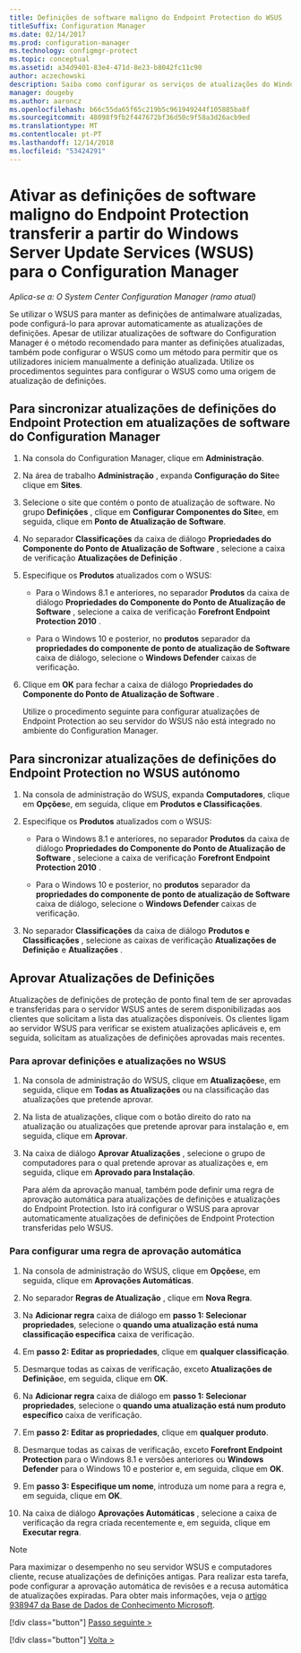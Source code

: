 ```yaml
---
title: Definições de software maligno do Endpoint Protection do WSUS
titleSuffix: Configuration Manager
ms.date: 02/14/2017
ms.prod: configuration-manager
ms.technology: configmgr-protect
ms.topic: conceptual
ms.assetid: a34d9401-83e4-471d-8e23-b8042fc11c90
author: aczechowski
description: Saiba como configurar os serviços de atualizações do Windows Server para aprovar automaticamente atualizações de definições.
manager: dougeby
ms.author: aaroncz
ms.openlocfilehash: b66c55da65f65c219b5c961949244f105885ba8f
ms.sourcegitcommit: 48098f9fb2f447672bf36d50c9f58a3d26acb9ed
ms.translationtype: MT
ms.contentlocale: pt-PT
ms.lasthandoff: 12/14/2018
ms.locfileid: "53424291"
---
```

# <a name="enable-endpoint-protection-malware-definitions-to-download-from-windows-server-update-services-wsus-for-configuration-manager"></a>Ativar as definições de software maligno do Endpoint Protection transferir a partir do Windows Server Update Services (WSUS) para o Configuration Manager

*Aplica-se a: O System Center Configuration Manager (ramo atual)*

 Se utilizar o WSUS para manter as definições de antimalware atualizadas, pode configurá-lo para aprovar automaticamente as atualizações de definições. Apesar de utilizar atualizações de software do Configuration Manager é o método recomendado para manter as definições atualizadas, também pode configurar o WSUS como um método para permitir que os utilizadores iniciem manualmente a definição atualizada. Utilize os procedimentos seguintes para configurar o WSUS como uma origem de atualização de definições.

## <a name="to-synchronize-endpoint-protection-definition-updates-in-configuration-manager-software-updates"></a>Para sincronizar atualizações de definições do Endpoint Protection em atualizações de software do Configuration Manager

1. Na consola do Configuration Manager, clique em **Administração**.

2. Na área de trabalho **Administração** , expanda **Configuração do Site**e clique em **Sites**.

3. Selecione o site que contém o ponto de atualização de software. No grupo **Definições** , clique em **Configurar Componentes do Site**e, em seguida, clique em **Ponto de Atualização de Software**.

4. No separador **Classificações** da caixa de diálogo **Propriedades do Componente do Ponto de Atualização de Software** , selecione a caixa de verificação **Atualizações de Definição** .

5. Especifique os **Produtos** atualizados com o WSUS:

   -   Para o Windows 8.1 e anteriores, no separador **Produtos** da caixa de diálogo **Propriedades do Componente do Ponto de Atualização de Software** , selecione a caixa de verificação **Forefront Endpoint Protection 2010** .

   -   Para o Windows 10 e posterior, no **produtos** separador da **propriedades do componente de ponto de atualização de Software** caixa de diálogo, selecione o **Windows Defender** caixas de verificação.

6. Clique em **OK** para fechar a caixa de diálogo **Propriedades do Componente do Ponto de Atualização de Software** .

   Utilize o procedimento seguinte para configurar atualizações de Endpoint Protection ao seu servidor do WSUS não está integrado no ambiente do Configuration Manager.

## <a name="to-synchronize-endpoint-protection-definition-updates-in-standalone-wsus"></a>Para sincronizar atualizações de definições do Endpoint Protection no WSUS autónomo

1.  Na consola de administração do WSUS, expanda **Computadores**, clique em **Opções**e, em seguida, clique em **Produtos e Classificações**.

2.  Especifique os **Produtos** atualizados com o WSUS:

    -   Para o Windows 8.1 e anteriores, no separador **Produtos** da caixa de diálogo **Propriedades do Componente do Ponto de Atualização de Software** , selecione a caixa de verificação **Forefront Endpoint Protection 2010** .

    -   Para o Windows 10 e posterior, no **produtos** separador da **propriedades do componente de ponto de atualização de Software** caixa de diálogo, selecione o **Windows Defender** caixas de verificação.

3.  No separador **Classificações** da caixa de diálogo **Produtos e Classificações** , selecione as caixas de verificação **Atualizações de Definição** e **Atualizações** .

## <a name="approving-definition-updates"></a>Aprovar Atualizações de Definições
 Atualizações de definições de proteção de ponto final tem de ser aprovadas e transferidas para o servidor WSUS antes de serem disponibilizadas aos clientes que solicitam a lista das atualizações disponíveis. Os clientes ligam ao servidor WSUS para verificar se existem atualizações aplicáveis e, em seguida, solicitam as atualizações de definições aprovadas mais recentes.

### <a name="to-approve-definitions-and-updates-in-wsus"></a>Para aprovar definições e atualizações no WSUS

1. Na consola de administração do WSUS, clique em **Atualizações**e, em seguida, clique em **Todas as Atualizações** ou na classificação das atualizações que pretende aprovar.

2. Na lista de atualizações, clique com o botão direito do rato na atualização ou atualizações que pretende aprovar para instalação e, em seguida, clique em **Aprovar**.

3. Na caixa de diálogo **Aprovar Atualizações** , selecione o grupo de computadores para o qual pretende aprovar as atualizações e, em seguida, clique em **Aprovado para Instalação**.

   Para além da aprovação manual, também pode definir uma regra de aprovação automática para atualizações de definições e atualizações do Endpoint Protection. Isto irá configurar o WSUS para aprovar automaticamente atualizações de definições de Endpoint Protection transferidas pelo WSUS.

### <a name="to-configure-an-automatic-approval-rule"></a>Para configurar uma regra de aprovação automática

1.  Na consola de administração do WSUS, clique em **Opções**e, em seguida, clique em **Aprovações Automáticas**.

2.  No separador **Regras de Atualização** , clique em **Nova Regra**.

3.  Na **Adicionar regra** caixa de diálogo em **passo 1: Selecionar propriedades**, selecione o **quando uma atualização está numa classificação específica** caixa de verificação.

4.  Em **passo 2: Editar as propriedades**, clique em **qualquer classificação**.

5.  Desmarque todas as caixas de verificação, exceto **Atualizações de Definição**e, em seguida, clique em **OK**.

6.  Na **Adicionar regra** caixa de diálogo em **passo 1: Selecionar propriedades**, selecione o **quando uma atualização está num produto específico** caixa de verificação.

7.  Em **passo 2: Editar as propriedades**, clique em **qualquer produto**.

8.  Desmarque todas as caixas de verificação, exceto **Forefront Endpoint Protection** para o Windows 8.1 e versões anteriores ou **Windows Defender** para o Windows 10 e posterior e, em seguida, clique em **OK**.

9. Em **passo 3: Especifique um nome**, introduza um nome para a regra e, em seguida, clique em **OK**.

10. Na caixa de diálogo **Aprovações Automáticas** , selecione a caixa de verificação da regra criada recentemente e, em seguida, clique em **Executar regra**.

> [!NOTE]
>  Para maximizar o desempenho no seu servidor WSUS e computadores cliente, recuse atualizações de definições antigas. Para realizar esta tarefa, pode configurar a aprovação automática de revisões e a recusa automática de atualizações expiradas. Para obter mais informações, veja o [artigo 938947 da Base de Dados de Conhecimento Microsoft](http://go.microsoft.com/fwlink/p/?LinkId=204078).
> 
> [!div class="button"]
> [Passo seguinte >](endpoint-antimalware-policies.md)
> 
> [!div class="button"]
> [Volta >](endpoint-configure-alerts.md)
